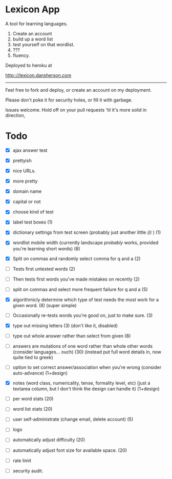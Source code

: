 
Lexicon App
===========

A tool for learning languages.

1. Create an account
2. build up a word list
3. test yourself on that wordlist.
4. ???
4. fluency.

Deployed to heroku at

<http:://lexicon.dansherson.com>

---

Feel free to fork and deploy, or create an account on my deployment.

Please don't poke it for security holes, or fill it with garbage.

Issues welcome. Hold off on your pull requests 'til it's more solid in direction,

Todo
====

- [x] ajax answer test
- [x] prettyish
- [x] nice URLs.
- [x] more pretty
- [x] domain name
- [x] capital or not
- [x] choose kind of test

- [x] label test boxes (1)
- [x] dictionary settings from test screen (probably just another little _(i)_ ) (1)
- [x] wordlist mobile width (currently landscape _probably_ works, provided you're learning short words) (8)
- [x] Split on commas and randomly select comma for q and a (2)
- [ ] Tests first untested words (2)
- [ ] Then tests first words you've made mistakes on recently (2)
- [ ] split on commas and select more frequent failure for q and a (5)
- [x] algorithmicly determine which type of test needs the most work for a given word. (8) (super simple)
- [ ] Occasionally re-tests words you're good on, just to make sure. (3)
- [x] type out missing letters (3) (don't like it, disabled)
- [ ] type out whole answer rather than select from given (8)
- [ ] answers are mutations of one word rather than whole other words (consider languages... ouch) (30) (instead put full word details in, now quite tied to greek)
- [ ] option to set correct answer/association when you're wrong (consider auto-advance) (1+design)
- [x] notes (word class, numericality, tense, formality level, etc) (just a textarea column, but I don't think the design can handle it) (1+design)
- [ ] per word stats (20)
- [ ] word list stats (20)
- [ ] user self-administrate (change email, delete account) (5)
- [ ] logo
- [ ] automatically adjust difficulty (20)
- [ ] automatically adjust font size for available space. (20)
- [ ] rate limit
- [ ] security audit.
